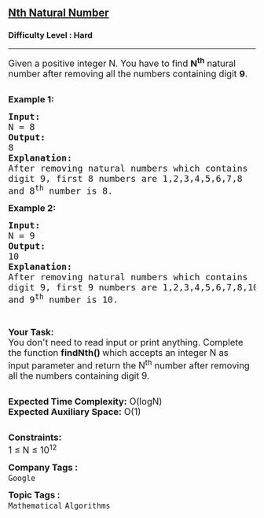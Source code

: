 <h2><a href="https://practice.geeksforgeeks.org/problems/nth-natural-number/1?page=2&difficulty[]=2&status[]=unsolved&sortBy=submissions">Nth Natural Number</a></h2><h3>Difficulty Level : Hard</h3><hr><div class="problems_problem_content__Xm_eO"><p><span style="font-size:18px">Given a positive integer N. You have to find <strong>N<sup>th</sup></strong>&nbsp;natural number after removing all the numbers containing digit <strong>9</strong>.</span></p>

<p><br>
<strong><span style="font-size:18px">Example 1:</span></strong></p>

<pre><strong><span style="font-size:18px">Input:
</span></strong><span style="font-size:18px">N = 8
<strong>Output:
</strong>8
<strong>Explanation:
</strong>After removing natural numbers which contains
digit 9, first 8 numbers are 1,2,3,4,5,6,7,8
and 8<sup>th</sup> number is 8.</span></pre>

<p><strong><span style="font-size:18px">Example 2:</span></strong></p>

<pre><strong><span style="font-size:18px">Input:</span></strong>
<span style="font-size:18px">N = 9
<strong>Output:</strong>
10
<strong>Explanation:
</strong>After removing natural numbers which contains
digit 9, first 9 numbers are 1,2,3,4,5,6,7,8,10
and 9<sup>th</sup> number is 10.
</span></pre>

<p>&nbsp;</p>

<p><span style="font-size:18px"><strong>Your Task:</strong><br>
You don't need to read input or print anything. Complete the function <strong>findNth() </strong>which accepts an integer N as input&nbsp;parameter and return the N<sup>th</sup>&nbsp;number after removing all the numbers containing digit 9.</span></p>

<p><br>
<span style="font-size:18px"><strong>Expected Time Complexity:</strong> O(logN)<br>
<strong>Expected Auxiliary Space:</strong> O(1)</span></p>

<p><br>
<span style="font-size:18px"><strong>Constraints:</strong><br>
1 ≤ N ≤ 10<sup>12</sup> </span></p>
</div><p><span style=font-size:18px><strong>Company Tags : </strong><br><code>Google</code>&nbsp;<br><p><span style=font-size:18px><strong>Topic Tags : </strong><br><code>Mathematical</code>&nbsp;<code>Algorithms</code>&nbsp;